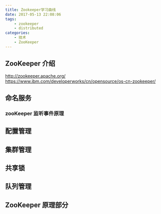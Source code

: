 ```yaml
---
title: Zookeeper学习曲线
date: 2017-05-13 22:08:06
tags:
    - zookeeper
    - distributed
categories:
    - 技术
    - ZooKeeper
---
```

## ZooKeeper 介绍
http://zookeeper.apache.org/
https://www.ibm.com/developerworks/cn/opensource/os-cn-zookeeper/
<!-- more -->

## 命名服务
### zooKeeper 监听事件原理
## 配置管理
## 集群管理
## 共享锁
## 队列管理
## ZooKeeper 原理部分


